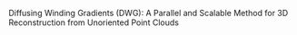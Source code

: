 Diffusing Winding Gradients (DWG): A Parallel and Scalable Method for 3D Reconstruction from Unoriented Point Clouds
